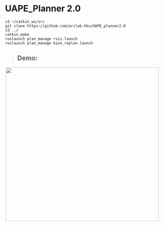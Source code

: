 # UAPE_Planner 2.0
```
cd ~/catkin_ws/src
git clone https://github.com/arclab-hku/UAPE_planner2.0
cd ../
catkin_make
roslaunch plan_manage rviz.launch
roslaunch plan_manage kino_replan.launch
```
> ## Demo:
<p align="center">
    <img src="files/demo2.gif" width="500"/>
</p>
